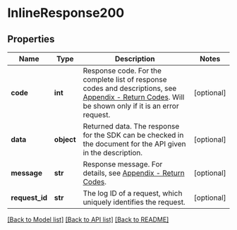 # InlineResponse200

## Properties
Name | Type | Description | Notes
------------ | ------------- | ------------- | -------------
**code** | **int** | Response code. For the complete list of response codes and descriptions, see [Appendix - Return Codes](https://ads.tiktok.com/marketing_api/docs?id&#x3D;1737172488964097). Will be shown only if it is an error request. | [optional] 
**data** | **object** | Returned data. The response for the SDK can be checked in the document for the API given in the description. | [optional] 
**message** | **str** | Response message. For details, see [Appendix - Return Codes](https://ads.tiktok.com/marketing_api/docs?id&#x3D;1737172488964097). | [optional] 
**request_id** | **str** | The log ID of a request, which uniquely identifies the request. | [optional] 

[[Back to Model list]](../README.md#documentation-for-models) [[Back to API list]](../README.md#documentation-for-api-endpoints) [[Back to README]](../README.md)

